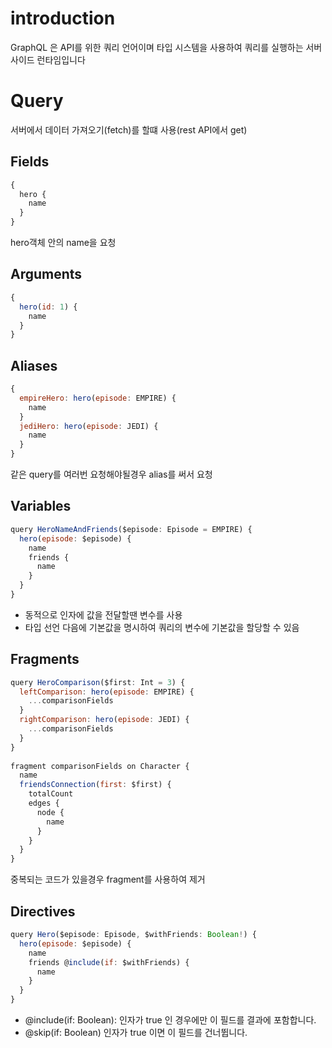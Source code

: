 # introduction

GraphQL 은 API를 위한 쿼리 언어이며 타입 시스템을 사용하여 쿼리를 실행하는 서버사이드 런타임입니다

# Query

서버에서 데이터 가져오기(fetch)를 할떄 사용(rest API에서 get)

## Fields

```javascript
{
  hero {
    name
  }
}
```

hero객체 안의 name을 요청

## Arguments

```javascript
{
  hero(id: 1) {
    name
  }
}
```

## Aliases

```javascript
{
  empireHero: hero(episode: EMPIRE) {
    name
  }
  jediHero: hero(episode: JEDI) {
    name
  }
}
```

같은 query를 여러번 요청해야될경우 alias를 써서 요청

## Variables

```javascript
query HeroNameAndFriends($episode: Episode = EMPIRE) {
  hero(episode: $episode) {
    name
    friends {
      name
    }
  }
}
```

- 동적으로 인자에 값을 전달할땐 변수를 사용
- 타입 선언 다음에 기본값을 명시하여 쿼리의 변수에 기본값을 할당할 수 있음

## Fragments

```javascript
query HeroComparison($first: Int = 3) {
  leftComparison: hero(episode: EMPIRE) {
    ...comparisonFields
  }
  rightComparison: hero(episode: JEDI) {
    ...comparisonFields
  }
}
​
fragment comparisonFields on Character {
  name
  friendsConnection(first: $first) {
    totalCount
    edges {
      node {
        name
      }
    }
  }
}
```

중복되는 코드가 있을경우 fragment를 사용하여 제거

## Directives

```javascript
query Hero($episode: Episode, $withFriends: Boolean!) {
  hero(episode: $episode) {
    name
    friends @include(if: $withFriends) {
      name
    }
  }
}
```

- @include(if: Boolean): 인자가 true 인 경우에만 이 필드를 결과에 포함합니다.
- @skip(if: Boolean) 인자가 true 이면 이 필드를 건너뜁니다.

